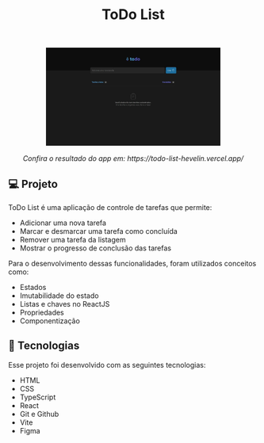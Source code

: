 <h1 align="center"> ToDo List </h1>

<br>

<p align="center">
  <img alt="Pré-vizualização do projeto ToDo-list" src="src/assets/preview1.jpg" width="70%">
  
</p>
<p align="center">
  <em>Confira o resultado do app em: https://todo-list-hevelin.vercel.app/</em>
</p>

## 💻 Projeto

ToDo List é uma aplicação de controle de tarefas que permite:

- Adicionar uma nova tarefa
- Marcar e desmarcar uma tarefa como concluída
- Remover uma tarefa da listagem
- Mostrar o progresso de conclusão das tarefas

Para o desenvolvimento dessas funcionalidades, foram utilizados conceitos como:

- Estados
- Imutabilidade do estado
- Listas e chaves no ReactJS
- Propriedades
- Componentização

## 🚀 Tecnologias

Esse projeto foi desenvolvido com as seguintes tecnologias:

- HTML
- CSS
- TypeScript
- React
- Git e Github
- Vite
- Figma
